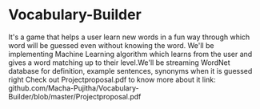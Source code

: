 # Vocabulary-Builder
It's a game that helps a user learn new words in a fun way through which word will be guessed even without knowing the word. We'll be implementing Machine Learning algorithm which learns from the user and gives a word matching up to their level.We'll be streaming WordNet database for definition, example sentences, synonyms when it is guessed right
Check out Projectproposal.pdf to know more about it
link: github.com/Macha-Pujitha/Vocabulary-Builder/blob/master/Projectproposal.pdf
